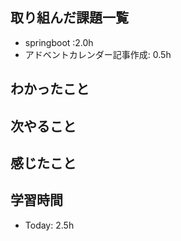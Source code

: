 ## 取り組んだ課題一覧
- springboot  :2.0h
- アドベントカレンダー記事作成: 0.5h

## わかったこと

## 次やること
## 感じたこと
## 学習時間
- Today: 2.5h